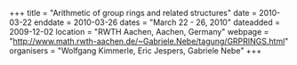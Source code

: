 +++
title = "Arithmetic of group rings and related structures"
date = 2010-03-22
enddate = 2010-03-26
dates = "March 22 - 26, 2010"
dateadded = 2009-12-02
location = "RWTH Aachen, Aachen, Germany"
webpage = "http://www.math.rwth-aachen.de/~Gabriele.Nebe/tagung/GRPRINGS.html"
organisers = "Wolfgang Kimmerle, Eric Jespers, Gabriele Nebe"
+++
